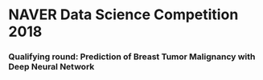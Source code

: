 # NAVER Data Science Competition 2018

### Qualifying round: Prediction of Breast Tumor Malignancy with Deep Neural Network
